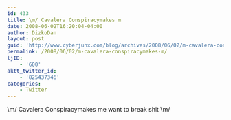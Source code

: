 ```yaml
---
id: 433
title: \m/ Cavalera Conspiracymakes m
date: 2008-06-02T16:20:04-04:00
author: DizkoDan
layout: post
guid: 'http://www.cyberjunx.com/blog/archives/2008/06/02/m-cavalera-conspiracymakes-m/'
permalink: /2008/06/02/m-cavalera-conspiracymakes-m/
ljID:
    - '600'
aktt_twitter_id:
    - '825437346'
categories:
    - Twitter
---
```


\\m/ Cavalera Conspiracymakes me want to break shit \\m/